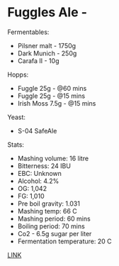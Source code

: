 # Fuggles Ale - 

Fermentables: 
  - Pilsner malt - 1750g
  - Dark Munich - 250g
  - Carafa II - 10g 

Hopps:
  - Fuggle 25g - @60 mins
  - Fuggle 25g - @15 mins
  - Irish Moss 7.5g - @15 mins

Yeast:
  - S-04 SafeAle

Stats:
 - Mashing volume: 16 litre
 - Bitterness: 24 IBU
 - EBC: Unknown
 - Alcohol: 4.2%
 - OG: 1,042
 - FG: 1,010
 - Pre boil gravity: 1.031
 - Mashing temp: 66 C
 - Mashing period: 60 mins
 - Boiling period: 70 mins
 - Co2 - 6.5g sugar per liter
 - Fermentation temperature: 20 C

[LINK](https://www.brewersfriend.com/homebrew/recipe/view/562918/fuggles-ale)
